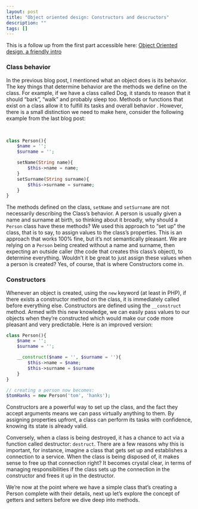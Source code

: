 ```yaml
---
layout: post
title: "Object oriented design: Constructors and descructors"
description: ""
tags: []
---
```

This is a follow up from the first part accessible here: [Object Oriented design, a friendly intro](https://chikomukwenha.co/2024/12/12/object-oriented-design-a-friendly-intro/)

### Class behavior

In the previous blog post, I mentioned what an object does is its behavior. The key things that determine behavior are the methods we define on the class. For example, if we have a class called Dog, it stands to reason that it should “bark”, “walk” and probably sleep too. Methods or functions that exist on a class allow it to fulfill its tasks and overall behavior . However, there is a small distinction we need to make here, consider the following example from the last blog post:
<!--more--><br >
```php
class Person(){
	$name = '';
	$surname = '';

 	setName(String name){
		$this->name = name;
	}
	setSurname(String surname){
		$this->surname = surname;
	}
}
```

The methods defined on the class, `setName` and `setSurname` are not necessarily describing the Class’s behavior. A person is usually given a name and surname at birth, so thinking about it broadly, why should a `Person` class have these methods? We used this approach to “set up” the class, that is to say, to assign values to the class’s properties. This is an approach that works 100% fine, but it’s not semantically pleasant. We are relying on a `Person` being created without a name and surname, then expecting an outside caller (the code that creates this class’s object), to determine everything. Wouldn’t it be great to just assign these values when a person is created? Yes, of course, that is where Constructors come in.

### Constructors

Whenever an object is created, using the `new` keyword (at least in PHP), if there exists a constructor method on the class, it is immediately called before everything else. Constructors are defined using the `__construct` method. Armed with this new knowledge, we can easily pass values to our objects when they’re constructed which would make our code more pleasant and very predictable. Here is an improved version:

```php
class Person(){
	$name = '';
	$surname = '';

	__construct($name = '', $surname = ''){
		$this->name = $name;
		$this->surname = $surname
	}
}

// creating a person now becomes:
$tomHanks = new Person('tom', 'hanks');
```

Constructors are a powerful way to set up the class, and the fact they accept arguments means we can pass virtually anything to them. By assigning properties upfront, a class can perform its tasks with confidence, knowing its state is already valid. 

Conversely, when a class is being destroyed, it has a chance to act via a function called destructor: `destruct`. There are a few reasons why this is important, for instance, imagine a class that gets set up and establishes a connection to a service. When the class is being disposed of, it makes sense to free up that connection right? It becomes crystal clear, in terms of managing responsibilities if the class sets up the connection in the constructor and frees it up in the destructor.

We’re now at the point where we have a simple class that’s creating a Person complete with their details, next up let’s explore the concept of getters and setters before we dive deep into methods.